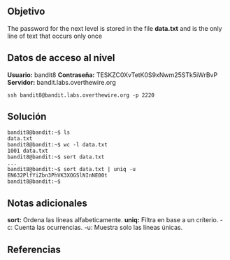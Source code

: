 ## Objetivo
The password for the next level is stored in the file **data.txt** and is the only line of text that occurs only once
## Datos de acceso al nivel
**Usuario:** bandit8
**Contraseña:** TESKZC0XvTetK0S9xNwm25STk5iWrBvP
**Servidor:** bandit.labs.overthewire.org
```
ssh bandit8@bandit.labs.overthewire.org -p 2220
```
## Solución
```
bandit8@bandit:~$ ls
data.txt
bandit8@bandit:~$ wc -l data.txt
1001 data.txt
bandit8@bandit:~$ sort data.txt
...
bandit8@bandit:~$ sort data.txt | uniq -u
EN632PlfYiZbn3PhVK3XOGSlNInNE00t
bandit8@bandit:~$
```
## Notas adicionales
**sort:** Ordena las líneas alfabeticamente.
**uniq:** Filtra en base a un críterio.
	-c: Cuenta las ocurrencias.
	-u: Muestra solo las líneas únicas.
## Referencias